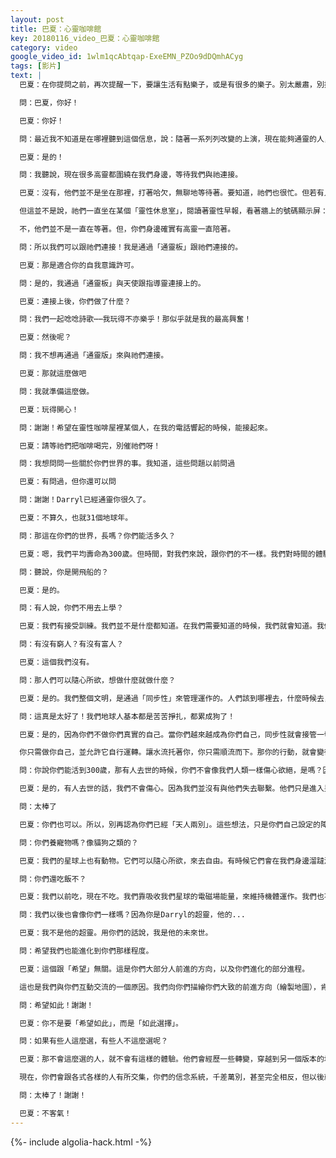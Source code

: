 ```yaml
---
layout: post
title: 巴夏：心靈咖啡館
key: 20180116_video_巴夏：心靈咖啡館
category: video
google_video_id: 1wlm1qcAbtqap-ExeEMN_PZOo9dDQmhACyg
tags: [影片]
text: |
  巴夏：在你提問之前，再次提醒一下，要讓生活有點樂子，或是有很多的樂子。別太嚴肅，別把自己太當回事/別太當真。開心點。記住，邁向開悟的第一步，就是 放輕鬆/給自己帶來光

  問：巴夏，你好！

  巴夏：你好！

  問：最近我不知道是在哪裡聽到這個信息，說：隨著一系列列改變的上演，現在能夠通靈的人，似乎比起前多得多。

  巴夏：是的！

  問：我聽說，現在很多高靈都圍繞在我們身邊，等待我們與祂連接。

  巴夏：沒有，他們並不是坐在那裡，打著哈欠，無聊地等待著。要知道，祂們也很忙。但若有人能夠跟祂們連接，祂們就能感知到。如果祂們願意連接，那麼，是的，他們的連接就通了。

  但這並不是說，祂們一直坐在某個「靈性休息室」，閱讀著靈性早報，看著牆上的號碼顯示屏：叮！7號！找你的！喔！謝天謝地！千年等一回！終於等到我的人了！Yeah！

  不，他們並不是一直在等著。但，你們身邊確實有高靈一直陪著。

  問：所以我們可以跟祂們連接！我是通過「通靈板」跟祂們連接的。

  巴夏：那是適合你的自我意識許可。

  問：是的，我通過「通靈板」與天使跟指導靈連接上的。

  巴夏：連接上後，你們做了什麼？

  問：我們一起唸唸詩歌⋯⋯我玩得不亦樂乎！那似乎就是我的最高興奮！

  巴夏：然後呢？

  問：我不想再通過「通靈版」來與祂們連接。

  巴夏：那就這麼做吧

  問：我就準備這麼做。

  巴夏：玩得開心！

  問：謝謝！希望在靈性咖啡屋裡某個人，在我的電話響起的時候，能接起來。

  巴夏：請等祂們把咖啡喝完，別催祂們呀！

  問：我想問問一些關於你們世界的事。我知道，這些問題以前問過

  巴夏：有問過，但你還可以問

  問：謝謝！Darryl已經通靈你很久了。

  巴夏：不算久，也就31個地球年。

  問：那這在你們的世界，長嗎？你們能活多久？

  巴夏：嗯，我們平均壽命為300歲。但時間，對我們來說，跟你們的不一樣。我們對時間的體驗，跟你們很不同。我們對於時間、空間的體驗，比你們的快得多，靈活得多，時空更具有可塑性。在你們看來，Darryl已經通靈我整整31年，對我們來說，也就六個月。

  問：聽說，你是開飛船的？

  巴夏：是的。

  問：有人說，你們不用去上學？

  巴夏：我們有接受訓練。我們並不是什麼都知道。在我們需要知道的時候，我們就會知道。我們有訓練課程。

  問：有沒有窮人？有沒有富人？

  巴夏：這個我們沒有。

  問：那人們可以隨心所欲，想做什麼就做什麼？

  巴夏：是的。我們整個文明，是通過「同步性」來管理運作的。人們該到哪裡去，什麼時候去，跟誰一起去，該學什麼，該得到什麼，這些全都是自動運轉的。因為我們都是根據「同步性」來做事。

  問：這真是太好了！我們地球人基本都是苦苦掙扎，都累成狗了！

  巴夏：是的，因為你們不做你們真實的自己。當你們越來越成為你們自己，同步性就會接管一切，並自動運轉。同步性的運作，具有自動性、永久性、指導性。這是我們一直跟你們分享的信息之一。它就是這麼運作的。允許它運作，而不是強迫它運轉。之所以同步性運作機制對你們無效，就是因為你們強迫它運作。

  你只需做你自己，並允許它自行運轉。讓水流托著你，你只需順流而下。那你的行動，就會變得輕鬆不費力。你仍然會有所行動，但你將在乘著浪潮，輕鬆漂游。你將不會消耗能量，反而會吸收能量，增加能量。當你乘著浪潮，順流而下，做著符合你本心本性的、最自然的事，你就是乘上造物主的創造的流動浪潮，你順勢而行。在我們世界的人，都是順流的，就這麼簡單。

  問：你說你們能活到300歲，那有人去世的時候，你們不會像我們人類一樣傷心欲絕，是嗎？因為你們都是順流的，而且你們的文明與我們的不同。

  巴夏：是的，有人去世的話，我們不會傷心。因為我們並沒有與他們失去聯繫。他們只是進入另一種存在狀態，而我們仍然可以與他們溝通交流。

  問：太棒了

  巴夏：你們也可以。所以，別再認為你們已經「天人兩別」。這些想法，只是你們自己設定的障礙。任何一個非物質形態的存在體，任何一個造物主的受造物，與你們的距離，僅僅是在振頻上的一丁點差異。

  問：你們養寵物嗎？像貓狗之類的？

  巴夏：我們的星球上也有動物。它們可以隨心所欲，來去自由。有時候它們會在我們身邊溜躂溜躂，有時候不會。我們不像你們那樣，養著他們。

  問：你們還吃飯不？

  巴夏：我們以前吃，現在不吃。我們靠吸收我們星球的電磁場能量，來維持機體運作。我們也不再睡覺了。

  問：我們以後也會像你們一樣嗎？因為你是Darryl的超靈，他的...

  巴夏：我不是他的超靈。用你們的話說，我是他的未來世。

  問：希望我們也能進化到你們那樣程度。

  巴夏：這個跟「希望」無關。這是你們大部分人前進的方向，以及你們進化的部分進程。

  這也是我們與你們互動交流的一個原因。我們向你們描繪你們大致的前進方向（繪製地圖），肯定會有一些細微的差別。但總的來說，你們是跟隨我們的腳步的。

  問：希望如此！謝謝！

  巴夏：你不是要「希望如此」，而是「如此選擇」。

  問：如果有些人這麼選，有些人不這麼選呢？

  巴夏：那不會這麼選的人，就不會有這樣的體驗。他們會經歷一些轉變，穿越到另一個版本的地球。這個版本的地球，更符合他們的選擇。因為你是在無數個平行宇宙中，不斷地穿越。無數個你想的到的、想不到的平行宇宙，都已存在。那些想法相同，心念相似的人，將會穿越到相似的地球，反之亦然。

  現在，你們會跟各式各樣的人有所交集，你們的信念系統，千差萬別，甚至完全相反，但以後就不會這樣了。最後，你們再也沒機會相見。因為你們的振頻是如此不協調，你們的生活不可能再有交集。

  問：太棒了！謝謝！

  巴夏：不客氣！
---
```


{%- include algolia-hack.html -%}
